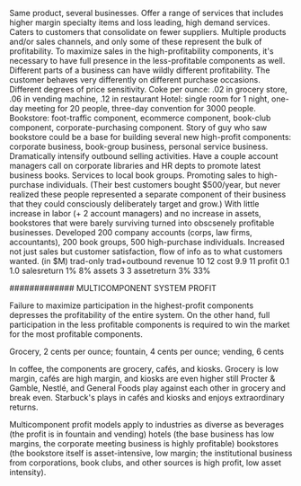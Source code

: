 
Same product, several businesses.
Offer a range of services that includes higher margin specialty items and loss leading, high demand services. Caters to customers that consolidate on fewer suppliers.
Multiple products and/or sales channels, and only some of these represent the bulk of profitability. To maximize sales in the high-profitability components, it's necessary to have full presence in the less-profitable components as well.
Different parts of a business can have wildly different profitability.
The customer behaves very differently on different purchase occasions. Different degrees of price sensitivity.
Coke per ounce: .02 in grocery store, .06 in vending machine, .12 in restaurant
Hotel: single room for 1 night, one-day meeting for 20 people, three-day convention for 3000 people.
Bookstore: foot-traffic component, ecommerce component, book-club component, corporate-purchasing component.
Story of guy who saw bookstore could be a base for building several new high-profit components: corporate business, book-group business, personal service business. Dramatically intensify outbound selling activities. Have a couple account managers call on corporate libraries and HR depts to promote latest business books. Services to local book groups. Promoting sales to high-purchase individuals. (Their best customers bought $500/year, but never realized these people represented a separate component of their business that they could consciously deliberately target and grow.)
With little increase in labor (+ 2 account managers) and no increase in assets, bookstores that were barely surviving turned into obscsenely profitable businesses.
Developed 200 company accounts (corps, law firms, accountants), 200 book groups, 500 high-purchase individuals. Increased not just sales but customer satisfaction, flow of info as to what customers wanted.
(in $M) trad-only trad+outbound
revenue 10 12
cost 9.9 11
profit 0.1 1.0
salesreturn 1% 8%
assets 3 3
assetreturn 3% 33%

############# MULTICOMPONENT SYSTEM PROFIT

Failure to maximize participation in the highest-profit components depresses the profitability of the entire system. On the other hand, full participation in the less profitable components is required to win the market for the most profitable components.

Grocery, 2 cents per ounce; fountain, 4 cents per ounce; vending, 6 cents

In coffee, the components are grocery, cafés, and kiosks.
Grocery is low margin, cafés are high margin, and kiosks are even higher still
Procter & Gamble, Nestlé, and General Foods play against each other in grocery and break even.
Starbuck's plays in cafés and kiosks and enjoys extraordinary returns.

Multicomponent profit models apply to industries as diverse as
beverages (the profit is in fountain and vending)
hotels (the base business has low margins, the corporate meeting business is highly profitable)
bookstores (the bookstore itself is asset-intensive, low margin; the institutional business from corporations, book clubs, and other sources is high profit, low asset intensity).
